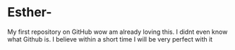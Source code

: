 # Esther-
My first repository on GitHub
wow am already loving this. I didnt even know what Github is. I believe within a short time I will be very perfect with it
